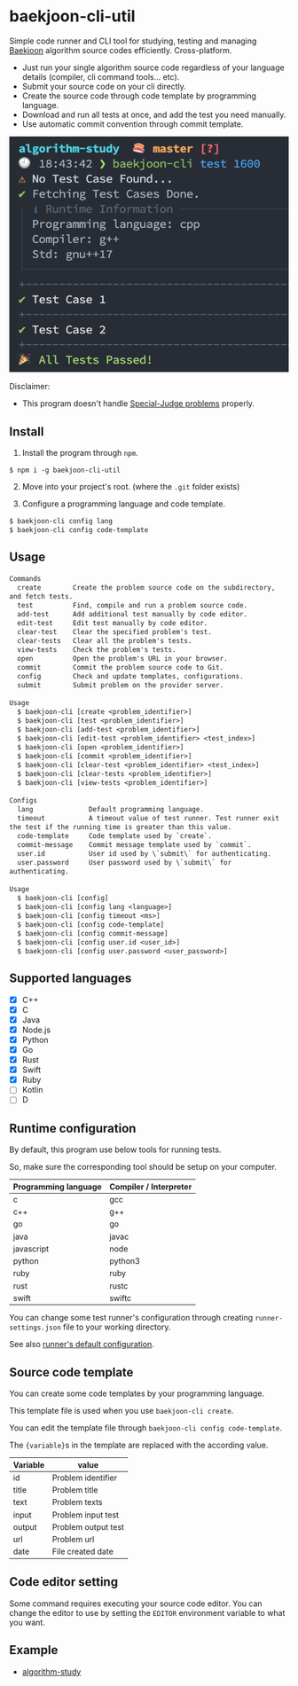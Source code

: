 # baekjoon-cli-util

Simple code runner and CLI tool for studying, testing and managing [Baekjoon](https://www.acmicpc.net/) algorithm source codes efficiently. Cross-platform.

* Just run your single algorithm source code regardless of your language details (compiler, cli command tools... etc).
* Submit your source code on your cli directly.
* Create the source code through code template by programming language.
* Download and run all tests at once, and add the test you need manually.
* Use automatic commit convention through commit template.

![](./media/demo.png)

Disclaimer:

* This program doesn't handle [Special-Judge problems](https://help.acmicpc.net/judge/info) properly.

## Install

1. Install the program through `npm`.

```
$ npm i -g baekjoon-cli-util
```

2. Move into your project's root. (where the `.git` folder exists)

3. Configure a programming language and code template.

```
$ baekjoon-cli config lang
$ baekjoon-cli config code-template
```

## Usage

```
Commands
  create		Create the problem source code on the subdirectory, and fetch tests.
  test			Find, compile and run a problem source code.
  add-test		Add additional test manually by code editor.
  edit-test		Edit test manually by code editor.
  clear-test	Clear the specified problem's test.
  clear-tests	Clear all the problem's tests.
  view-tests	Check the problem's tests.
  open			Open the problem's URL in your browser.
  commit		Commit the problem source code to Git.
  config		Check and update templates, configurations.
  submit		Submit problem on the provider server.

Usage
  $ baekjoon-cli [create <problem_identifier>]
  $ baekjoon-cli [test <problem_identifier>]
  $ baekjoon-cli [add-test <problem_identifier>]
  $ baekjoon-cli [edit-test <problem_identifier> <test_index>]
  $ baekjoon-cli [open <problem_identifier>]
  $ baekjoon-cli [commit <problem_identifier>]
  $ baekjoon-cli [clear-test <problem_identifier> <test_index>]
  $ baekjoon-cli [clear-tests <problem_identifier>]
  $ baekjoon-cli [view-tests <problem_identifier>]

Configs
  lang				Default programming language.
  timeout			A timeout value of test runner. Test runner exit the test if the running time is greater than this value.
  code-template		Code template used by `create`.
  commit-message	Commit message template used by `commit`.
  user.id			User id used by \`submit\` for authenticating.
  user.password		User password used by \`submit\` for authenticating.

Usage
  $ baekjoon-cli [config]
  $ baekjoon-cli [config lang <language>]
  $ baekjoon-cli [config timeout <ms>]
  $ baekjoon-cli [config code-template]
  $ baekjoon-cli [config commit-message]
  $ baekjoon-cli [config user.id <user_id>]
  $ baekjoon-cli [config user.password <user_password>]
```

## Supported languages

- [x] C++
- [x] C
- [x] Java
- [x] Node.js
- [x] Python
- [x] Go
- [x] Rust
- [x] Swift
- [x] Ruby
- [ ] Kotlin
- [ ] D

## Runtime configuration

By default, this program use below tools for running tests.

So, make sure the corresponding tool should be setup on your computer.

| Programming language | Compiler / Interpreter |
| -------------------- | --- |
| c                    | gcc |
| c++                  | g++ |
| go                   | go |
| java                 | javac |
| javascript           | node |
| python               | python3 |
| ruby                 | ruby |
| rust                 | rustc |
| swift                | swiftc |

You can change some test runner's configuration through creating `runner-settings.json` file to your working directory.

See also [runner's default configuration](./runner-settings.json).

## Source code template

You can create some code templates by your programming language.

This template file is used when you use `baekjoon-cli create`.

You can edit the template file through `baekjoon-cli config code-template`.

The `{variable}`s in the template are replaced with the according value.

| Variable | value |
| -------------------- | --- |
| id                   | Problem identifier |
| title                | Problem title |
| text                 | Problem texts |
| input                 | Problem input test |
| output                 | Problem output test |
| url                 | Problem url |
| date                 | File created date |

## Code editor setting

Some command requires executing your source code editor. You can change the editor to use by setting the `EDITOR` environment variable to what you want.

## Example

- [algorithm-study](https://github.com/jopemachine/algorithm-study)